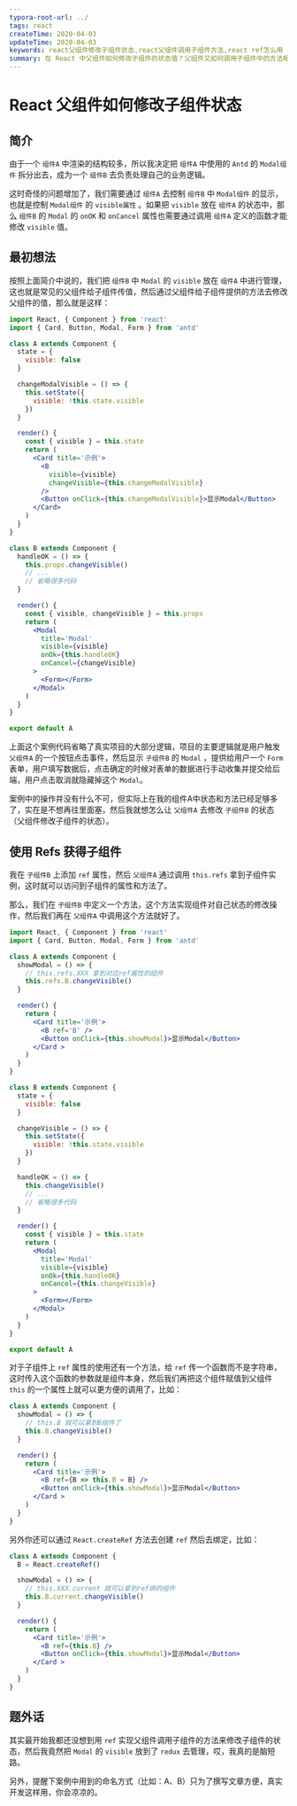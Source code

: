 ```yaml
---
typora-root-url: ../
tags: react
createTime: 2020-04-03
updateTime: 2020-04-03
keywords: react父组件修改子组件状态,react父组件调用子组件方法,react ref怎么用
summary: 在 React 中父组件如何修改子组件的状态值？父组件又如何调用子组件中的方法呢？。
---
```


# React 父组件如何修改子组件状态

## 简介

由于一个 `组件A` 中渲染的结构较多，所以我决定把 `组件A` 中使用的 `Antd` 的 `Modal组件` 拆分出去，成为一个 `组件B` 去负责处理自己的业务逻辑。

这时奇怪的问题增加了，我们需要通过 `组件A` 去控制 `组件B` 中 `Modal组件` 的显示，也就是控制 `Modal组件` 的 `visible属性` 。如果把 `visible` 放在 `组件A` 的状态中，那么 `组件B` 的 `Modal` 的 `onOK` 和 `onCancel` 属性也需要通过调用 `组件A` 定义的函数才能修改 `visible` 值。

## 最初想法

按照上面简介中说的，我们把 `组件B` 中 `Modal` 的 `visible` 放在 `组件A` 中进行管理，这也就是常见的父组件给子组件传值，然后通过父组件给子组件提供的方法去修改父组件的值，那么就是这样：

```jsx
import React, { Component } from 'react'
import { Card, Button, Modal, Form } from 'antd'

class A extends Component {
  state = {
    visible: false
  }

  changeModalVisible = () => {
    this.setState({
      visible: !this.state.visible
    })
  }

  render() {
    const { visible } = this.state
    return (
      <Card title='示例'>
        <B
          visible={visible}
          changeVisible={this.changeModalVisible}
        />
        <Button onClick={this.changeModalVisible}>显示Modal</Button>
      </Card>
    )
  }
}

class B extends Component {
  handleOK = () => {
    this.props.changeVisible()
    // ...
    // 省略很多代码
  }

  render() {
    const { visible, changeVisible } = this.props
    return (
      <Modal
        title='Modal'
        visible={visible}
        onOk={this.handleOK}
        onCancel={changeVisible}
      >
        <Form></Form>
      </Modal>
    )
  }
}

export default A
```

上面这个案例代码省略了真实项目的大部分逻辑，项目的主要逻辑就是用户触发 `父组件A` 的一个按钮点击事件，然后显示 `子组件B` 的 `Modal` ，提供给用户一个 `Form` 表单，用户填写数据后，点击确定的时候对表单的数据进行手动收集并提交给后端，用户点击取消就隐藏掉这个 `Modal`。

案例中的操作并没有什么不可，但实际上在我的组件A中状态和方法已经足够多了，实在是不想再往里面塞，然后我就想怎么让 `父组件A` 去修改 `子组件B` 的状态（父组件修改子组件的状态）。

## 使用 Refs 获得子组件

我在 `子组件B` 上添加 `ref` 属性，然后 `父组件A` 通过调用 `this.refs` 拿到子组件实例，这时就可以访问到子组件的属性和方法了。

那么，我们在 `子组件B` 中定义一个方法，这个方法实现组件对自己状态的修改操作，然后我们再在 `父组件A` 中调用这个方法就好了。

```jsx
import React, { Component } from 'react'
import { Card, Button, Modal, Form } from 'antd'

class A extends Component {
  showModal = () => {
    // this.refs.XXX 拿到对应ref属性的组件
    this.refs.B.changeVisible()
  }

  render() {
    return (
      <Card title='示例'>
        <B ref='B' />
        <Button onClick={this.showModal}>显示Modal</Button>
      </Card >
    )
  }
}

class B extends Component {
  state = {
    visible: false
  }

  changeVisible = () => {
    this.setState({
      visible: !this.state.visible
    })
  }

  handleOK = () => {
    this.changeVisible()
    // ...
    // 省略很多代码
  }

  render() {
    const { visible } = this.state
    return (
      <Modal
        title='Modal'
        visible={visible}
        onOk={this.handleOK}
        onCancel={this.changeVisible}
      >
        <Form></Form>
      </Modal>
    )
  }
}

export default A
```

对于子组件上 `ref` 属性的使用还有一个方法，给 `ref` 传一个函数而不是字符串，这时传入这个函数的参数就是组件本身，然后我们再把这个组件赋值到父组件 `this` 的一个属性上就可以更方便的调用了，比如：

```jsx
class A extends Component {
  showModal = () => {
    // this.B 就可以拿到B组件了
    this.B.changeVisible()
  }

  render() {
    return (
      <Card title='示例'>
        <B ref={B => this.B = B} />
        <Button onClick={this.showModal}>显示Modal</Button>
      </Card >
    )
  }
}
```

另外你还可以通过 `React.createRef` 方法去创建 `ref` 然后去绑定，比如： 

```jsx
class A extends Component {
  B = React.createRef()

  showModal = () => {
    // this.XXX.current 就可以拿到ref绑的组件
    this.B.current.changeVisible()
  }

  render() {
    return (
      <Card title='示例'>
        <B ref={this.B} />
        <Button onClick={this.showModal}>显示Modal</Button>
      </Card >
    )
  }
}
```

## 题外话

其实最开始我都还没想到用 `ref` 实现父组件调用子组件的方法来修改子组件的状态，然后我竟然把 `Modal` 的 `visible` 放到了 `redux` 去管理，哎，我真的是脑短路。

另外，提醒下案例中用到的命名方式（比如：A、B）只为了撰写文章方便，真实开发这样用，你会凉凉的。